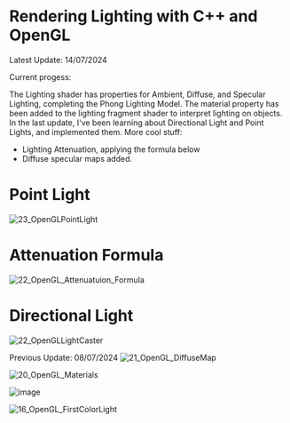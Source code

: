 # Rendering Lighting with C++ and OpenGL

Latest Update: 14/07/2024

Current progess:

The Lighting shader has properties for Ambient, Diffuse, and Specular Lighting, completing the Phong Lighting Model. The material property has been added to the lighting fragment shader to interpret lighting on objects.
In the last update, I've been learning about Directional Light and Point Lights, and implemented them. More cool stuff:
- Lighting Attenuation, applying the formula below
- Diffuse specular maps added.

# Point Light

![23_OpenGLPointLight](https://github.com/user-attachments/assets/8e11c744-f8a8-4630-a3bc-e62ef9b0a991)

# Attenuation Formula

![22_OpenGL_Attenuatuion_Formula](https://github.com/user-attachments/assets/74f282e7-d4c3-421f-94d3-be061e7cb995)

# Directional Light

![22_OpenGLLightCaster](https://github.com/user-attachments/assets/d7825dcc-b63e-4837-b7b2-44fd6800ff96)


Previous Update: 08/07/2024
![21_OpenGL_DiffuseMap](https://github.com/josecr02/Advanced-Lighting-Research-with-OpenGL/assets/88961639/690f0713-9819-416c-9fad-5e6d281945af)

![20_OpenGL_Materials](https://github.com/josecr02/Advanced-Lighting-Research-with-OpenGL/assets/88961639/6510bff6-f6ec-48b3-aaba-ba37fadf7396)

![image](https://github.com/josecr02/Advanced-Lighting-Research-with-OpenGL/assets/88961639/1d06f824-7ca2-4aae-8df6-249719266477)

![16_OpenGL_FirstColorLight](https://github.com/josecr02/Advanced-Lighting-Research-with-OpenGL/assets/88961639/330181c1-3fdb-44fd-a20e-31286b3b0abf)


